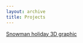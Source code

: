 ```yaml
---
layout: archive
title: Projects
---
```


<a href="BitPupper.github.io/blob/main/snowman-holidays/index.html">Snowman holiday 3D graphic</a>
